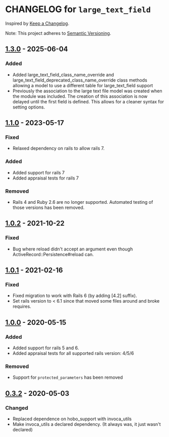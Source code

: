 # CHANGELOG for `large_text_field`

Inspired by [Keep a Changelog](https://keepachangelog.com/en/1.0.0/).

Note: This project adheres to [Semantic Versioning](https://semver.org/spec/v2.0.0.html).

## [1.3.0] - 2025-06-04

### Added

- Added large_text_field_class_name_override and large_text_field_deprecated_class_name_override class methods allowing a model to use a different table for large_text_field support
- Previously the association to the large text file model was created when the module was included. The creation of this association is now delayed until the first field is defined. This allows for a cleaner syntax for setting options.

## [1.1.0] - 2023-05-17

### Fixed

- Relaxed dependency on rails to allow rails 7.

### Added

- Added support for rails 7
- Added appraisal tests for rails 7

### Removed

- Rails 4 and Ruby 2.6 are no longer supported. Automated testing of those versions has been removed.

## [1.0.2] - 2021-10-22

### Fixed

- Bug where reload didn't accept an argument even though ActiveRecord::Persistence#reload can.

## [1.0.1] - 2021-02-16

### Fixed

- Fixed migration to work with Rails 6 (by adding [4.2] suffix).
- Set rails version to < 6.1 since that moved some files around and broke requires.

## [1.0.0] - 2020-05-15

### Added

- Added support for rails 5 and 6.
- Added appraisal tests for all supported rails version: 4/5/6

### Removed

- Support for `protected_parameters` has been removed

## [0.3.2] - 2020-05-03

### Changed

- Replaced dependence on hobo_support with invoca_utils
- Make invoca_utils a declared dependency. (It always was, it just wasn't declared)

[1.3.0]: https://github.com/Invoca/large_text_field/compare/v1.1.0...v1.3.0
[1.1.0]: https://github.com/Invoca/large_text_field/compare/v1.0.2...v1.1.0
[1.0.2]: https://github.com/Invoca/large_text_field/compare/v1.0.1...v1.0.2
[1.0.1]: https://github.com/Invoca/large_text_field/compare/v1.0.0...v1.0.1
[1.0.0]: https://github.com/Invoca/large_text_field/compare/v0.3.2...v1.0.0
[0.3.2]: https://github.com/Invoca/large_text_field/compare/v0.3.1...v0.3.2
